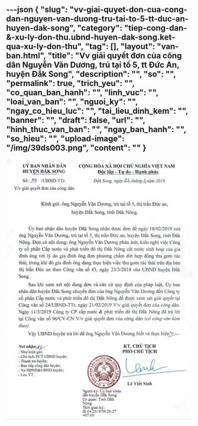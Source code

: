 ---json
{
    "slug": "vv-giai-quyet-don-cua-cong-dan-nguyen-van-duong-tru-tai-to-5-tt-duc-an-huyen-dak-song",
    "category": "tiep-cong-dan-&-xu-ly-don-thu.ubnd-huyen-dak-song.ket-qua-xu-ly-don-thu",
    "tag": [],
    "layout": "van-ban.html",
    "title": "Vv giải quyết đơn của công dân Nguyễn Văn Dương, trú tại tố 5, tt Đức An, huyện Đắk Song",
    "description": "",
    "so": "",
    "permalink": true,
    "trich_yeu": "",
    "co_quan_ban_hanh": "",
    "linh_vuc": "",
    "loai_van_ban": "",
    "nguoi_ky": "",
    "ngay_co_hieu_luc": "",
    "tai_lieu_dinh_kem": "",
    "banner": "",
    "draft": false,
    "url": "",
    "hinh_thuc_van_ban": "",
    "ngay_ban_hanh": "",
    "so_hieu": "",
    "upload-image": "/img/39ds003.png",
    "__content__": ""
}
---
<p><img alt="" src="/img/39ds001.png" /></p>

<p>&nbsp;</p>

